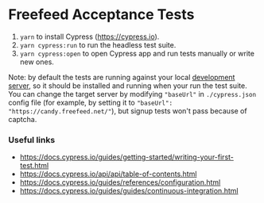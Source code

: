 # Freefeed Acceptance Tests

1. `yarn` to install Cypress (https://cypress.io).
1. `yarn cypress:run` to run the headless test suite.
1. `yarn cypress:open` to open Cypress app and run tests manually or write new ones. 

Note: by default the tests are running against your local [development server](https://github.com/FreeFeed/freefeed-server), so it should be installed and running when your run the test suite. You can change the target server by modifying `"baseUrl"` in `./cypress.json` config file (for example, by setting it to `"baseUrl": "https://candy.freefeed.net/"`), but signup tests won't pass because of captcha.

### Useful links

- https://docs.cypress.io/guides/getting-started/writing-your-first-test.html
- https://docs.cypress.io/api/api/table-of-contents.html
- https://docs.cypress.io/guides/references/configuration.html
- https://docs.cypress.io/guides/guides/continuous-integration.html
